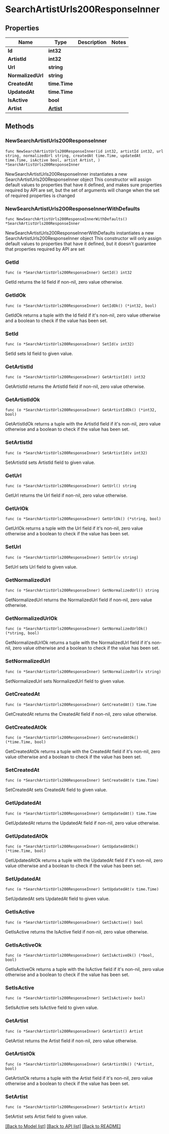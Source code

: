# SearchArtistUrls200ResponseInner

## Properties

Name | Type | Description | Notes
------------ | ------------- | ------------- | -------------
**Id** | **int32** |  | 
**ArtistId** | **int32** |  | 
**Url** | **string** |  | 
**NormalizedUrl** | **string** |  | 
**CreatedAt** | **time.Time** |  | 
**UpdatedAt** | **time.Time** |  | 
**IsActive** | **bool** |  | 
**Artist** | [**Artist**](Artist.md) |  | 

## Methods

### NewSearchArtistUrls200ResponseInner

`func NewSearchArtistUrls200ResponseInner(id int32, artistId int32, url string, normalizedUrl string, createdAt time.Time, updatedAt time.Time, isActive bool, artist Artist, ) *SearchArtistUrls200ResponseInner`

NewSearchArtistUrls200ResponseInner instantiates a new SearchArtistUrls200ResponseInner object
This constructor will assign default values to properties that have it defined,
and makes sure properties required by API are set, but the set of arguments
will change when the set of required properties is changed

### NewSearchArtistUrls200ResponseInnerWithDefaults

`func NewSearchArtistUrls200ResponseInnerWithDefaults() *SearchArtistUrls200ResponseInner`

NewSearchArtistUrls200ResponseInnerWithDefaults instantiates a new SearchArtistUrls200ResponseInner object
This constructor will only assign default values to properties that have it defined,
but it doesn't guarantee that properties required by API are set

### GetId

`func (o *SearchArtistUrls200ResponseInner) GetId() int32`

GetId returns the Id field if non-nil, zero value otherwise.

### GetIdOk

`func (o *SearchArtistUrls200ResponseInner) GetIdOk() (*int32, bool)`

GetIdOk returns a tuple with the Id field if it's non-nil, zero value otherwise
and a boolean to check if the value has been set.

### SetId

`func (o *SearchArtistUrls200ResponseInner) SetId(v int32)`

SetId sets Id field to given value.


### GetArtistId

`func (o *SearchArtistUrls200ResponseInner) GetArtistId() int32`

GetArtistId returns the ArtistId field if non-nil, zero value otherwise.

### GetArtistIdOk

`func (o *SearchArtistUrls200ResponseInner) GetArtistIdOk() (*int32, bool)`

GetArtistIdOk returns a tuple with the ArtistId field if it's non-nil, zero value otherwise
and a boolean to check if the value has been set.

### SetArtistId

`func (o *SearchArtistUrls200ResponseInner) SetArtistId(v int32)`

SetArtistId sets ArtistId field to given value.


### GetUrl

`func (o *SearchArtistUrls200ResponseInner) GetUrl() string`

GetUrl returns the Url field if non-nil, zero value otherwise.

### GetUrlOk

`func (o *SearchArtistUrls200ResponseInner) GetUrlOk() (*string, bool)`

GetUrlOk returns a tuple with the Url field if it's non-nil, zero value otherwise
and a boolean to check if the value has been set.

### SetUrl

`func (o *SearchArtistUrls200ResponseInner) SetUrl(v string)`

SetUrl sets Url field to given value.


### GetNormalizedUrl

`func (o *SearchArtistUrls200ResponseInner) GetNormalizedUrl() string`

GetNormalizedUrl returns the NormalizedUrl field if non-nil, zero value otherwise.

### GetNormalizedUrlOk

`func (o *SearchArtistUrls200ResponseInner) GetNormalizedUrlOk() (*string, bool)`

GetNormalizedUrlOk returns a tuple with the NormalizedUrl field if it's non-nil, zero value otherwise
and a boolean to check if the value has been set.

### SetNormalizedUrl

`func (o *SearchArtistUrls200ResponseInner) SetNormalizedUrl(v string)`

SetNormalizedUrl sets NormalizedUrl field to given value.


### GetCreatedAt

`func (o *SearchArtistUrls200ResponseInner) GetCreatedAt() time.Time`

GetCreatedAt returns the CreatedAt field if non-nil, zero value otherwise.

### GetCreatedAtOk

`func (o *SearchArtistUrls200ResponseInner) GetCreatedAtOk() (*time.Time, bool)`

GetCreatedAtOk returns a tuple with the CreatedAt field if it's non-nil, zero value otherwise
and a boolean to check if the value has been set.

### SetCreatedAt

`func (o *SearchArtistUrls200ResponseInner) SetCreatedAt(v time.Time)`

SetCreatedAt sets CreatedAt field to given value.


### GetUpdatedAt

`func (o *SearchArtistUrls200ResponseInner) GetUpdatedAt() time.Time`

GetUpdatedAt returns the UpdatedAt field if non-nil, zero value otherwise.

### GetUpdatedAtOk

`func (o *SearchArtistUrls200ResponseInner) GetUpdatedAtOk() (*time.Time, bool)`

GetUpdatedAtOk returns a tuple with the UpdatedAt field if it's non-nil, zero value otherwise
and a boolean to check if the value has been set.

### SetUpdatedAt

`func (o *SearchArtistUrls200ResponseInner) SetUpdatedAt(v time.Time)`

SetUpdatedAt sets UpdatedAt field to given value.


### GetIsActive

`func (o *SearchArtistUrls200ResponseInner) GetIsActive() bool`

GetIsActive returns the IsActive field if non-nil, zero value otherwise.

### GetIsActiveOk

`func (o *SearchArtistUrls200ResponseInner) GetIsActiveOk() (*bool, bool)`

GetIsActiveOk returns a tuple with the IsActive field if it's non-nil, zero value otherwise
and a boolean to check if the value has been set.

### SetIsActive

`func (o *SearchArtistUrls200ResponseInner) SetIsActive(v bool)`

SetIsActive sets IsActive field to given value.


### GetArtist

`func (o *SearchArtistUrls200ResponseInner) GetArtist() Artist`

GetArtist returns the Artist field if non-nil, zero value otherwise.

### GetArtistOk

`func (o *SearchArtistUrls200ResponseInner) GetArtistOk() (*Artist, bool)`

GetArtistOk returns a tuple with the Artist field if it's non-nil, zero value otherwise
and a boolean to check if the value has been set.

### SetArtist

`func (o *SearchArtistUrls200ResponseInner) SetArtist(v Artist)`

SetArtist sets Artist field to given value.



[[Back to Model list]](../README.md#documentation-for-models) [[Back to API list]](../README.md#documentation-for-api-endpoints) [[Back to README]](../README.md)


